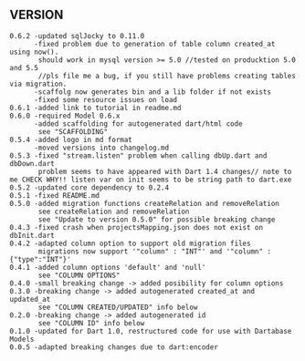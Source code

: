 VERSION
-------
    
    0.6.2 -updated sqlJocky to 0.11.0
          -fixed problem due to generation of table column created_at using now().
           should work in mysql version >= 5.0 //tested on producktion 5.0 and 5.5
           //pls file me a bug, if you still have problems creating tables via migration.
          -scaffolg now generates bin and a lib folder if not exists
          -fixed some resource issues on load  
    0.6.1 -added link to tutorial in readme.md  
    0.6.0 -required Model 0.6.x
          -added scaffolding for autogenerated dart/html code
           see "SCAFFOLDING"  
    0.5.4 -added logo in md format
          -moved versions into changelog.md
    0.5.3 -fixed "stream.listen" problem when calling dbUp.dart and dbDown.dart
           problem seems to have appeared with Dart 1.4 changes// note to me CHECK WHY!! listen var on init seems to be string path to dart.exe
    0.5.2 -updated core dependency to 0.2.4
    0.5.1 -fixed README.md
    0.5.0 -added migration functions createRelation and removeRelation
           see createRelation and removeRelation
           see "Update to version 0.5.0" for possible breaking change 
    0.4.3 -fixed crash when projectsMapping.json does not exist on dbInit.dart
    0.4.2 -adapted column option to support old migration files
           migrations now support '"column" : "INT"' and '"column" : {"type":"INT"}'
    0.4.1 -added column options 'default' and 'null'
           see "COLUMN OPTIONS"
    0.4.0 -small breaking change -> added posibility for column options
    0.3.0 -breaking change -> added autogenerated created_at and updated_at 
           see "COLUMN CREATED/UPDATED" info below
    0.2.0 -breaking change -> added autogenerated id 
           see "COLUMN ID" info below 
    0.1.0 -updated for Dart 1.0, restructured code for use with Dartabase Models
    0.0.5 -adapted breaking changes due to dart:encoder
    